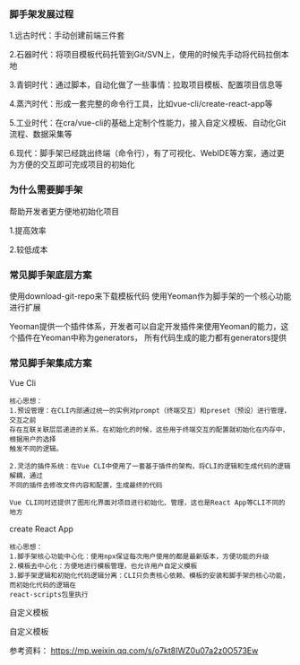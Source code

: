 ### 脚手架发展过程
1.远古时代：手动创建前端三件套

2.石器时代：将项目模板代码托管到Git/SVN上，使用的时候先手动将代码拉倒本地

3.青铜时代：通过脚本，自动化做了一些事情：拉取项目模板、配置项目信息等

4.蒸汽时代：形成一套完整的命令行工具，比如vue-cli/create-react-app等

5.工业时代：在cra/vue-cli的基础上定制个性能力，接入自定义模板、自动化Git流程、数据采集等

6.现代：脚手架已经跳出终端（命令行），有了可视化、WebIDE等方案，通过更为方便的交互即可完成项目的初始化

### 为什么需要脚手架
帮助开发者更方便地初始化项目

1.提高效率

2.较低成本

### 常见脚手架底层方案
使用download-git-repo来下载模板代码
使用Yeoman作为脚手架的一个核心功能进行扩展

Yeoman提供一个插件体系，开发者可以自定开发插件来使用Yeoman的能力，这个插件在Yeoman中称为generators，
所有代码生成的能力都有generators提供

### 常见脚手架集成方案
Vue Cli
    
    核心思想：
    1.预设管理：在CLI内部通过统一的实例对prompt（终端交互）和preset（预设）进行管理，交互之前
    存在互联关联层层递进的关系，在初始化的时候，这些用于终端交互的配置就初始化在内存中，根据用户的选择
    触发不同的逻辑。
    
    2.灵活的插件系统：在Vue CLI中使用了一套基于插件的架构，将CLI的逻辑和生成代码的逻辑解耦，通过
    不同的插件去修改文件内容和配置，生成最终的代码
    
    Vue CLI同时还提供了图形化界面对项目进行初始化、管理，这也是React App等CLI不同的地方
    
create React App
    
    核心思想：
    1.脚手架核心功能中心化：使用npx保证每次用户使用的都是最新版本，方便功能的升级
    2.模板去中心化：方便地进行模板管理，也允许用户自定义模板
    3.脚手架逻辑和初始化代码逻辑分离：CLI只负责核心依赖、模板的安装和脚手架的核心功能，而初始化代码的逻辑在
    react-scripts包里执行
    

    
自定义模板
    
    

自定义模板
    
    


参考资料：
https://mp.weixin.qq.com/s/o7kt8IWZ0u07a2z0O573Ew

